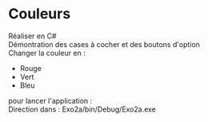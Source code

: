 # Couleurs

Réaliser en C#     
Démontration des cases à cocher et des boutons d'option   
Changer la couleur en :    
- Rouge     
- Vert    
- Bleu  
     
pour lancer l'application :          
Direction dans : Exo2a/bin/Debug/Exo2a.exe     



